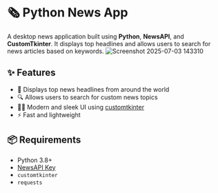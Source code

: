 # 🗞️ Python News App

A desktop news application built using **Python**, **NewsAPI**, and **CustomTkinter**. It displays top headlines and allows users to search for news articles based on keywords.
![Screenshot 2025-07-03 143310](https://github.com/user-attachments/assets/605c4367-1424-46bd-9486-59e4c243d0ff)



## ✨ Features

- 📰 Displays top news headlines from around the world
- 🔍 Allows users to search for custom news topics
- 🧑‍💻 Modern and sleek UI using [customtkinter](https://github.com/TomSchimansky/CustomTkinter)
- ⚡ Fast and lightweight

## 📦 Requirements

- Python 3.8+
- [NewsAPI Key](https://newsapi.org/register)
- `customtkinter`
- `requests`

